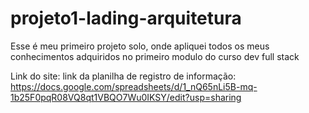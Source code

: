 # projeto1-lading-arquitetura
Esse é meu primeiro projeto solo, onde apliquei todos os meus conhecimentos adquiridos no primeiro modulo do curso dev full stack

Link do site:
link da planilha de registro de informação: https://docs.google.com/spreadsheets/d/1_nQ65nLi5B-mq-1b25F0pqR08VQ8qt1VBQO7Wu0IKSY/edit?usp=sharing
